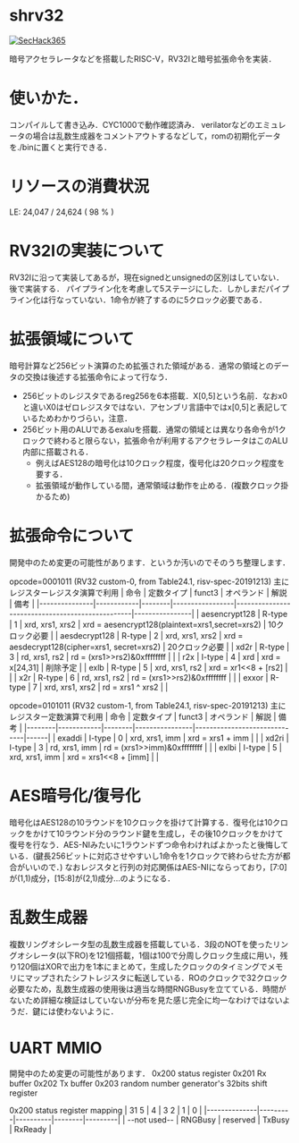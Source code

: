 # shrv32
[![SecHack365](https://img.shields.io/badge/SecHack365-2020-ffd700.svg)](https://sechack365.nict.go.jp/)

暗号アクセラレータなどを搭載したRISC-V，RV32Iと暗号拡張命令を実装．

# 使いかた．
コンパイルして書き込み．CYC1000で動作確認済み．
verilatorなどのエミュレータの場合は乱数生成器をコメントアウトするなどして，romの初期化データを./binに置くと実行できる．

# リソースの消費状況
LE: 24,047 / 24,624 ( 98 % )

# RV32Iの実装について
RV32Iに沿って実装してあるが，現在signedとunsignedの区別はしていない．後で実装する．
パイプライン化を考慮して5ステージにした．しかしまだパイプライン化は行なっていない．1命令が終了するのに5クロック必要である．

# 拡張領域について
暗号計算など256ビット演算のため拡張された領域がある．通常の領域とのデータの交換は後述する拡張命令によって行なう．
- 256ビットのレジスタであるreg256を6本搭載．X[0,5]という名前．なおx0と違いX0はゼロレジスタではない．アセンブリ言語中ではx[0,5]と表記しているためわかりづらい，注意．
- 256ビット用のALUであるexaluを搭載．通常の領域とは異なり各命令が1クロックで終わると限らない，拡張命令が利用するアクセラレータはこのALU内部に搭載される．
  - 例えばAES128の暗号化は10クロック程度，復号化は20クロック程度を要する．
  - 拡張領域が動作している間，通常領域は動作を止める．(複数クロック掛かるため)

# 拡張命令について
開発中のため変更の可能性があります．というか汚いのでそのうち整理します．

opcode=0001011 (RV32 custom-0, from Table24.1, risv-spec-20191213)
主にレジスターレジスタ演算で利用
| 命令          | 定数タイプ | funct3 | オペランド      | 解説                                            | 備考           |
|---------------|------------|--------|-----------------|-------------------------------------------------|----------------|
| aesencrypt128 | R-type     | 1      | xrd, xrs1, xrs2 | xrd = aesencrypt128(plaintext=xrs1,secret=xrs2) | 10クロック必要 |
| aesdecrypt128 | R-type     | 2      | xrd, xrs1, xrs2 | xrd = aesdecrypt128(cipher=xrs1,   secret=xrs2) | 20クロック必要 |
| xd2r          | R-type     | 3      | rd,  xrs1, rs2  | rd  = (xrs1>>rs2)&0xffffffff                    |                |
| r2x           | I-type     | 4      | xrd             | xrd = x[24,31]                                  | 削除予定       |
| exlb          | R-type     | 5      | xrd, xrs1, rs2  | xrd = xr1<<8 + [rs2]                            |                |
| x2r           | R-type     | 6      | rd,  xrs1, rs2  | rd  = (xrs1>>rs2)&0xffffffff                    |                |
| exxor         | R-type     | 7      | xrd, xrs1, xrs2 | rd  = xrs1 ^ xrs2                               |                |

opcode=0101011 (RV32 custom-1, from Table24.1, risv-spec-20191213)
主にレジスター定数演算で利用
| 命令   | 定数タイプ | funct3 | オペランド     | 解説                         | 備考 |
|--------|------------|--------|----------------|------------------------------|------|
| exaddi | I-type     | 0      | xrd, xrs1, imm | xrd = xrs1 + imm             |      |
| xd2ri  | I-type     | 3      | rd,  xrs1, imm | rd  = (xrs1>>imm)&0xffffffff |      |
| exlbi  | I-type     | 5      | xrd, xrs1, imm | xrd = xrs1<<8 + [imm]        |      |

# AES暗号化/復号化
暗号化はAES128の10ラウンドを10クロックを掛けて計算する．復号化は10クロックをかけて10ラウンド分のラウンド鍵を生成し，その後10クロックをかけて復号を行なう．AES-NIみたいに1ラウンドずつ命令わければよかったと後悔している．(鍵長256ビットに対応させやすいし1命令を1クロックで終わらせた方が都合がいいので．) なおレジスタと行列の対応関係はAES-NIにならっており，[7:0]が(1,1)成分，[15:8]が(2,1)成分...のようになる．

# 乱数生成器
複数リングオシレータ型の乱数生成器を搭載している．3段のNOTを使ったリングオシレータ(以下RO)を121個搭載，1個は100で分周しクロック生成に用い，残り120個はXORで出力を1本にまとめて，生成したクロックのタイミングでメモリにマップされたシフトレジスタに転送している．ROのクロックで32クロック必要なため，乱数生成器の使用後は適当な時間RNGBusyを立てている．時間がないため詳細な検証はしていないが分布を見た感じ完全に均一なわけではないようだ．鍵には使わないように．

# UART MMIO
開発中のため変更の可能性があります．
0x200 status register
0x201 Rx buffer
0x202 Tx buffer
0x203 random number generator's 32bits shift register

0x200 status register mapping
| 31         5 | 4       | 3      2 | 1      | 0       |
|--------------|---------|----------|--------|---------|
| --not used-- | RNGBusy | reserved | TxBusy | RxReady |
